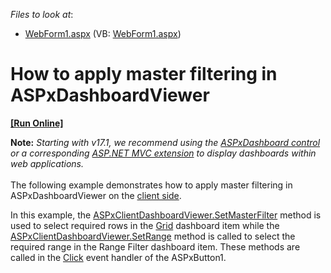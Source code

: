 <!-- default file list -->
*Files to look at*:

* [WebForm1.aspx](./CS/Dashboard_SetMasterFilter/WebForm1.aspx) (VB: [WebForm1.aspx](./VB/Dashboard_SetMasterFilter/WebForm1.aspx))
<!-- default file list end -->
# How to apply master filtering in ASPxDashboardViewer
<!-- run online -->
**[[Run Online]](https://codecentral.devexpress.com/e5104)**
<!-- run online end -->


<p><strong>Note:</strong> <em>Starting with v17.1, we recommend using the <a href="https://documentation.devexpress.com/Dashboard/CustomDocument16976.aspx">ASPxDashboard control</a> or a corresponding <a href="https://documentation.devexpress.com/Dashboard/CustomDocument16977.aspx">ASP.NET MVC extension</a> to display dashboards within web applications.</em><br><br>The following example demonstrates how to apply master filtering in ASPxDashboardViewer on the <a href="http://documentation.devexpress.com/#Dashboard/CustomDocument17375">client side</a>.</p>
<p>In this example, the <a href="http://documentation.devexpress.com/#Dashboard/DevExpressDashboardWebScriptsASPxClientDashboardViewer_SetMasterFiltertopic">ASPxClientDashboardViewer.SetMasterFilter</a> method is used to select required rows in the <a href="http://documentation.devexpress.com/#Dashboard/CustomDocument15150">Grid</a> dashboard item while the <a href="https://documentation.devexpress.com/#Dashboard/DevExpressDashboardWebScriptsASPxClientDashboardViewer_SetRangetopic">ASPxClientDashboardViewer.SetRange</a> method is called to select the required range in the Range Filter dashboard item. These methods are called in the <a href="http://documentation.devexpress.com/#AspNet/DevExpressWebASPxButton_Clicktopic">Click</a> event handler of the ASPxButton1.<br><br></p>

<br/>


